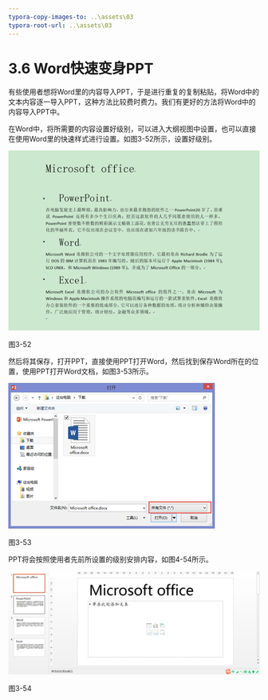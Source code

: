 ```yaml
---
typora-copy-images-to: ..\assets\03
typora-root-url: ..\assets\03
---
```


# 3.6  Word快速变身PPT

有些使用者想将Word里的内容导入PPT，于是进行重复的复制粘贴，将Word中的文本内容逐一导入PPT，这种方法比较费时费力。我们有更好的方法将Word中的内容导入PPT中。

在Word中，将所需要的内容设置好级别，可以进入大纲视图中设置，也可以直接在使用Word里的快速样式进行设置。如图3-52所示，设置好级别。

![img](../../.gitbook/assets/image064%20%281%29.png)

图3-52

然后将其保存，打开PPT，直接使用PPT打开Word，然后找到保存Word所在的位置，使用PPT打开Word文档，如图3-53所示。

![img](../../.gitbook/assets/image065.png)

图3-53

PPT将会按照使用者先前所设置的级别安排内容，如图4-54所示。

![img](../../.gitbook/assets/image066%20%281%29.png)

图3-54

